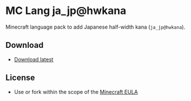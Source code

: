 # MC Lang ja_jp@hwkana

Minecraft language pack to add Japanese half-width kana (`ja_jp@hwkana`).

## Download

- [Download latest](https://github.com/Iunius118/MCLangJaJpHWKana/releases/latest)

## License

- Use or fork within the scope of the [Minecraft EULA](https://account.mojang.com/documents/minecraft_eula)
